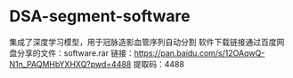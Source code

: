 # DSA-segment-software
集成了深度学习模型，用于冠脉造影血管序列自动分割
软件下载链接通过百度网盘分享的文件：software.rar
链接：https://pan.baidu.com/s/12OAqwQ-N1n_PAQMHbYXHXQ?pwd=4488 
提取码：4488
